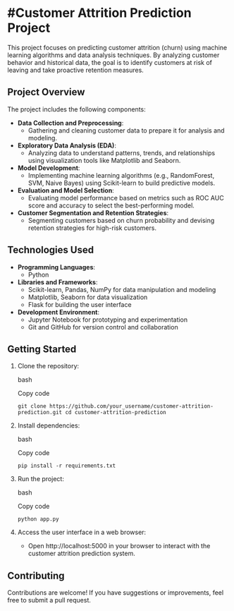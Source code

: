 #Customer Attrition Prediction Project
=====================================

This project focuses on predicting customer attrition (churn) using machine learning algorithms and data analysis techniques. By analyzing customer behavior and historical data, the goal is to identify customers at risk of leaving and take proactive retention measures.

Project Overview
----------------

The project includes the following components:

*   **Data Collection and Preprocessing**:
    *   Gathering and cleaning customer data to prepare it for analysis and modeling.
*   **Exploratory Data Analysis (EDA)**:
    *   Analyzing data to understand patterns, trends, and relationships using visualization tools like Matplotlib and Seaborn.
*   **Model Development**:
    *   Implementing machine learning algorithms (e.g., RandomForest, SVM, Naive Bayes) using Scikit-learn to build predictive models.
*   **Evaluation and Model Selection**:
    *   Evaluating model performance based on metrics such as ROC AUC score and accuracy to select the best-performing model.
*   **Customer Segmentation and Retention Strategies**:
    *   Segmenting customers based on churn probability and devising retention strategies for high-risk customers.

Technologies Used
-----------------

*   **Programming Languages**:
    *   Python
*   **Libraries and Frameworks**:
    *   Scikit-learn, Pandas, NumPy for data manipulation and modeling
    *   Matplotlib, Seaborn for data visualization
    *   Flask for building the user interface
*   **Development Environment**:
    *   Jupyter Notebook for prototyping and experimentation
    *   Git and GitHub for version control and collaboration

Getting Started
---------------

1.  Clone the repository:
    
    bash
    
    Copy code
    
    `git clone https://github.com/your_username/customer-attrition-prediction.git cd customer-attrition-prediction`
    
2.  Install dependencies:
    
    bash
    
    Copy code
    
    `pip install -r requirements.txt`
    
3.  Run the project:
    
    bash
    
    Copy code
    
    `python app.py`
    
4.  Access the user interface in a web browser:
    
    *   Open http://localhost:5000 in your browser to interact with the customer attrition prediction system.

Contributing
------------

Contributions are welcome! If you have suggestions or improvements, feel free to submit a pull request.
